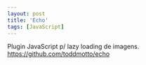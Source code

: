 ```yaml
---
layout: post
title: 'Echo'
tags: [JavaScript]
---
```


Plugin JavaScript p/ lazy loading de imagens.<br>
<https://github.com/toddmotto/echo>
